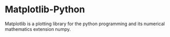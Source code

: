 # Matplotlib-Python
Matplotlib is a plotting library for the python programming and its numerical mathematics extension numpy.
